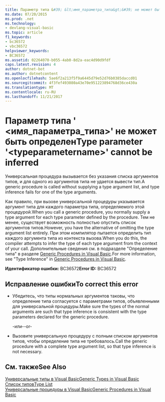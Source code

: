```yaml
---
title: Параметр типа &#39; &lt;имя_параметра_типа&gt;&#39; не может быть определен
ms.date: 07/20/2015
ms.prod: .net
ms.technology:
- devlang-visual-basic
ms.topic: article
f1_keywords:
- bc36572
- vbc36572
helpviewer_keywords:
- BC36572
ms.assetid: 02264070-b055-4ab0-8d2a-eac4d90d9fdf
caps.latest.revision: 4
author: dotnet-bot
ms.author: dotnetcontent
ms.openlocfilehash: 5ae6f2a213f5f9a6445d79e52d76b0385daccd01
ms.sourcegitcommit: 4f3fef493080a43e70e951223894768d36ce430a
ms.translationtype: MT
ms.contentlocale: ru-RU
ms.lasthandoff: 11/21/2017
---
```

# <a name="type-parameter-39lttypeparameternamegt39-cannot-be-inferred"></a><span data-ttu-id="0fa5b-102">Параметр типа &#39; &lt;имя_параметра_типа&gt;&#39; не может быть определен</span><span class="sxs-lookup"><span data-stu-id="0fa5b-102">Type parameter &#39;&lt;typeparametername&gt;&#39; cannot be inferred</span></span>
<span data-ttu-id="0fa5b-103">Универсальная процедура вызывается без указания списка аргументов типов, и для одного из аргументов типа не удается вывести тип.</span><span class="sxs-lookup"><span data-stu-id="0fa5b-103">A generic procedure is called without supplying a type argument list, and type inference fails for one of the type arguments.</span></span>  
  
 <span data-ttu-id="0fa5b-104">Как правило, при вызове универсальной процедуры указывается аргумент типа для каждого параметра типа, определяемого этой процедурой.</span><span class="sxs-lookup"><span data-stu-id="0fa5b-104">When you call a generic procedure, you normally supply a type argument for each type parameter defined by the procedure.</span></span> <span data-ttu-id="0fa5b-105">Тем не менее, существует возможность полностью опустить список аргументов типов.</span><span class="sxs-lookup"><span data-stu-id="0fa5b-105">However, you have the alternative of omitting the type argument list entirely.</span></span> <span data-ttu-id="0fa5b-106">При этом компилятор пытается определить тип каждого аргумента типа из контекста вызова.</span><span class="sxs-lookup"><span data-stu-id="0fa5b-106">When you do this, the compiler attempts to infer the type of each type argument from the context of your call.</span></span> <span data-ttu-id="0fa5b-107">Дополнительные сведения см. в подразделе "Определение типа" в разделе [Generic Procedures in Visual Basic](../../visual-basic/programming-guide/language-features/data-types/generic-procedures.md).</span><span class="sxs-lookup"><span data-stu-id="0fa5b-107">For more information, see "Type Inference" in [Generic Procedures in Visual Basic](../../visual-basic/programming-guide/language-features/data-types/generic-procedures.md).</span></span>  
  
 <span data-ttu-id="0fa5b-108">**Идентификатор ошибки:** BC36572</span><span class="sxs-lookup"><span data-stu-id="0fa5b-108">**Error ID:** BC36572</span></span>  
  
## <a name="to-correct-this-error"></a><span data-ttu-id="0fa5b-109">Исправление ошибки</span><span class="sxs-lookup"><span data-stu-id="0fa5b-109">To correct this error</span></span>  
  
-   <span data-ttu-id="0fa5b-110">Убедитесь, что типы нормальных аргументов таковы, что определение типа согласуется с параметрами типов, объявленными для универсальной процедуры.</span><span class="sxs-lookup"><span data-stu-id="0fa5b-110">Make sure the types of the normal arguments are such that type inference is consistent with the type parameters declared for the generic procedure.</span></span>  
  
     <span data-ttu-id="0fa5b-111">-или-</span><span class="sxs-lookup"><span data-stu-id="0fa5b-111">-or-</span></span>  
  
-   <span data-ttu-id="0fa5b-112">Вызовите универсальную процедуру с полным списком аргументов типов, чтобы определение типа не требовалось.</span><span class="sxs-lookup"><span data-stu-id="0fa5b-112">Call the generic procedure with a complete type argument list, so that type inference is not necessary.</span></span>  
  
## <a name="see-also"></a><span data-ttu-id="0fa5b-113">См. также</span><span class="sxs-lookup"><span data-stu-id="0fa5b-113">See Also</span></span>  
 [<span data-ttu-id="0fa5b-114">Универсальные типы в Visual Basic</span><span class="sxs-lookup"><span data-stu-id="0fa5b-114">Generic Types in Visual Basic</span></span>](../../visual-basic/programming-guide/language-features/data-types/generic-types.md)  
 [<span data-ttu-id="0fa5b-115">Список типов</span><span class="sxs-lookup"><span data-stu-id="0fa5b-115">Type List</span></span>](../../visual-basic/language-reference/statements/type-list.md)  
 [<span data-ttu-id="0fa5b-116">Универсальные процедуры в Visual Basic</span><span class="sxs-lookup"><span data-stu-id="0fa5b-116">Generic Procedures in Visual Basic</span></span>](../../visual-basic/programming-guide/language-features/data-types/generic-procedures.md)
